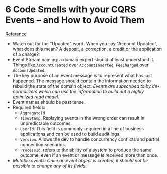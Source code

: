 # 6 Code Smells with your CQRS Events – and How to Avoid Them
[Reference](http://danielwhittaker.me/2014/10/18/6-code-smells-cqrs-events-avoid/)

- Watch out for the "Updated" word. When you say "Account Updated", what does this mean? A deposit, a correction, a credit or the application of a charge?
- Event Stream naming: a domain expert should at least understand it. Things like `AccountCreated` over `AccountInserted`, `FeeCharged` over `AccountUpdated`.
- The key purpose of an event message is to represent what has just happened. The message should contain the information needed to rebuild the state of the domain object. *Events are subscribed to by de-normalizers which can use the information to build out a highly optimized read model.*
- Event names should be past tense.
- Required fields:
  - `AggregateId`
  - `TimeStamp`. Replaying events in the wrong order can result in unpredictable outcomes.
  - `UserId`. This field is commonly required in a line of business applications and can be used to build audit logs.
  - `Version`. Allows the dev to handle concurrency conflicts and partial connection scenarios.
  - `ProcessId`, refers to the ability of a system to produce the same outcome, even if an event or message is received more than once.
- *Mutable events: Once an event object is created, it should not be possible to change any of its fields.*

